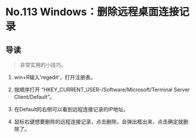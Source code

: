 # No.113 Windows：删除远程桌面连接记录

## 导读

> 非常实用的小技巧。

1. win+R输入'regedit'，打开注册表。

2. 按顺序打开 “HKEY_CURRENT_USER-/Software/Microsoft/Terminal Server Client/Default”。

3. 在Default的右侧可以看到远程连接记录的IP地址。

4. 鼠标右键想要删除的远程连接记录，点击删除，会弹出框出来，点击确定就删除了。
